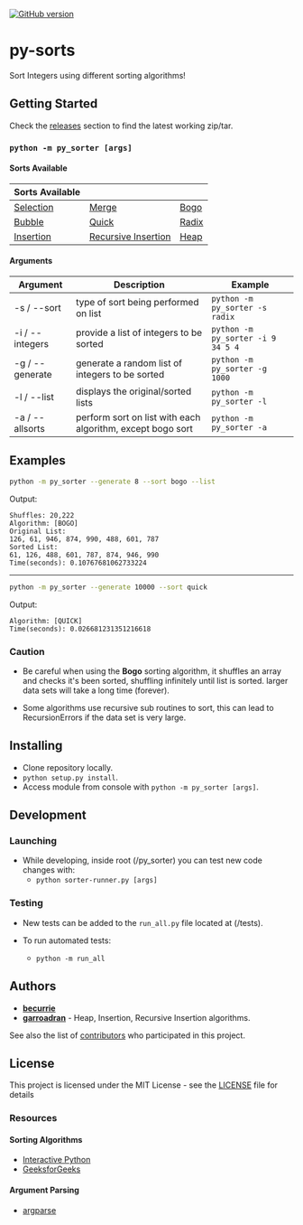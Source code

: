 [![GitHub version](https://badge.fury.io/gh/becurrie%2Fpy-custom-sorters.svg)](https://github.com/becurrie/sorters-py/releases)

# py-sorts

Sort Integers using different sorting algorithms!

## Getting Started

Check the [releases](https://github.com/becurrie/sorters-py/releases) section to find the latest working zip/tar.

### ```python -m py_sorter [args]```

#### Sorts Available
| Sorts Available                                           |                                                                     |                                                   |
|-----------------------------------------------------------|---------------------------------------------------------------------|---------------------------------------------------|
| [Selection](https://en.wikipedia.org/wiki/Selection_sort) | [Merge](https://en.wikipedia.org/wiki/Merge_sort)                   | [Bogo](https://en.wikipedia.org/wiki/Bogosort)    |
| [Bubble](https://en.wikipedia.org/wiki/Bubble_sort)       | [Quick](https://en.wikipedia.org/wiki/Quicksort)                    | [Radix](https://en.wikipedia.org/wiki/Radix_sort) |
| [Insertion](https://en.wikipedia.org/wiki/Insertion_sort) | [Recursive Insertion](https://en.wikipedia.org/wiki/Insertion_sort) | [Heap](https://en.wikipedia.org/wiki/Heapsort)    |

#### Arguments

| Argument        | Description                                                | Example                               |
|-----------------|------------------------------------------------------------|---------------------------------------|
| -s / --sort     | type of sort being performed on list                       | ```python -m py_sorter -s radix```    |
| -i / --integers | provide a list of integers to be sorted                    | ```python -m py_sorter -i 9 34 5 4``` |
| -g / --generate | generate a random list of integers to be sorted            | ```python -m py_sorter -g 1000```     |
| -l / --list     | displays the original/sorted lists                         | ```python -m py_sorter -l```          |
| -a / --allsorts | perform sort on list with each algorithm, except bogo sort | ```python -m py_sorter -a```          |

## Examples

```bash
python -m py_sorter --generate 8 --sort bogo --list
```

Output:

```
Shuffles: 20,222
Algorithm: [BOGO]
Original List:
126, 61, 946, 874, 990, 488, 601, 787
Sorted List:
61, 126, 488, 601, 787, 874, 946, 990
Time(seconds): 0.10767681062733224
```
***

```bash
python -m py_sorter --generate 10000 --sort quick
```

Output:

```
Algorithm: [QUICK]
Time(seconds): 0.026681231351216618
```

### Caution

- Be careful when using the **Bogo** sorting algorithm, it shuffles
an array and checks it's been sorted, shuffling infinitely until list is sorted. larger data sets will take a long time (forever).

- Some algorithms use recursive sub routines to sort, this can lead to RecursionErrors if the data set is very large.

## Installing

- Clone repository locally.
- ```python setup.py install```.
- Access module from console with ```python -m py_sorter [args]```.

## Development

### Launching

- While developing, inside root (/py_sorter) you can test new code changes with:
    - ```python sorter-runner.py [args]```

### Testing

- New tests can be added to the `run_all.py` file located at (/tests).

- To run automated tests:
    - ```python -m run_all```

## Authors

* [**becurrie**](https://github.com/becurrie)
* [**garroadran**](https://github.com/garroadran) - Heap, Insertion, Recursive Insertion algorithms.

See also the list of [contributors](https://github.com/becurrie/py-custom-sorters/contributors) who participated in this project.

## License

This project is licensed under the MIT License - see the [LICENSE](LICENSE) file for details

### Resources

#### Sorting Algorithms

- [Interactive Python](http://interactivepython.org)
- [GeeksforGeeks](https://www.geeksforgeeks.org/)

#### Argument Parsing

- [argparse](https://docs.python.org/3.6/library/argparse.html)